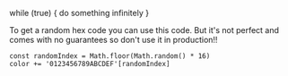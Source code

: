 while (true) {
    do something infinitely
}

To get a random hex code you can use this code. But it's not perfect and comes with no guarantees so don't use it in production!!

    const randomIndex = Math.floor(Math.random() * 16)
    color += '0123456789ABCDEF'[randomIndex]
